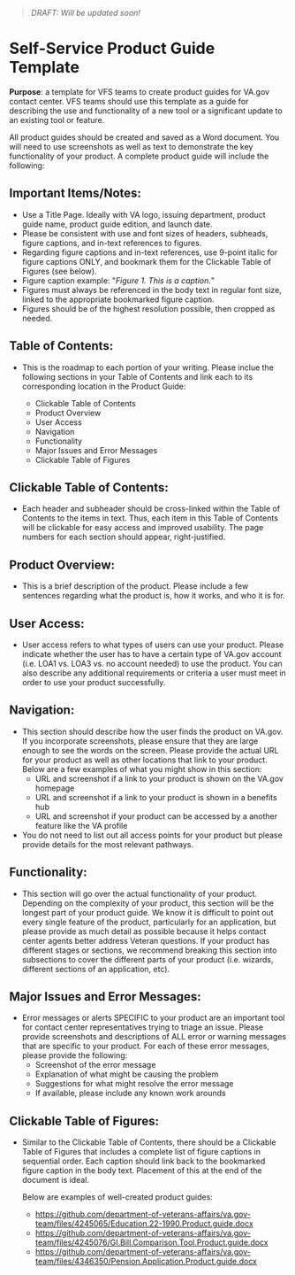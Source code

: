 >_DRAFT: Will be updated soon!_

# **Self-Service Product Guide Template** 

**Purpose**: a template for VFS teams to create product guides for VA.gov contact center. VFS teams should use this template as a guide for describing the use and functionality of a new tool or a significant update to an existing tool or feature.

All product guides should be created and saved as a Word document. You will need to use screenshots as well as text to demonstrate the key functionality of your product. A complete product guide will include the following:

## **Important Items/Notes:**
  
  - Use a Title Page. Ideally with VA logo, issuing department, product guide name, product guide edition, and launch date.
  - Please be consistent with use and font sizes of headers, subheads, figure captions, and in-text references to figures. 
  - Regarding figure captions and in-text references, use 9-point italic for figure captions ONLY, and bookmark them for the Clickable Table of Figures (see below).
  - Figure caption example: "_Figure 1. This is a caption._" 
  - Figures must always be referenced in the body text in regular font size, linked to the appropriate bookmarked figure caption.
  - Figures should be of the highest resolution possible, then cropped as needed. 

## **Table of Contents:**
- This is the roadmap to each portion of your writing. Please inclue the following sections in your Table of Contents and link each to its corresponding location in the Product Guide:
  
  - Clickable Table of Contents
  - Product Overview
  - User Access
  - Navigation
  - Functionality
  - Major Issues and Error Messages
  - Clickable Table of Figures

## **Clickable Table of Contents:**
- Each header and subheader should be cross-linked within the Table of Contents to the items in text. Thus, each item in this Table of Contents will be clickable for easy access and improved usability. The page numbers for each section should appear, right-justified.

## **Product Overview:**
- This is a brief description of the product. Please include a few sentences regarding what the product is, how it works, and who it is for.

## **User Access:**
- User access refers to what types of users can use your product. Please indicate whether the user has to have a certain type of VA.gov account (i.e. LOA1 vs. LOA3 vs. no account needed) to use the product. You can also describe any additional requirements or criteria a user must meet in order to use your product successfully.  

## **Navigation:**
- This section should describe how the user finds the product on VA.gov.  If you incorporate screenshots, please ensure that they are large enough to see the words on the screen. Please provide the actual URL for your product as well as other locations that link to your product. Below are a few examples of what you might show in this section:
  - URL and screenshot if a link to your product is shown on the VA.gov homepage
  - URL and screenshot if a link to your product is shown in a benefits hub
  - URL and screenshot if your product can be accessed by a another feature like the VA profile 
- You do not need to list out all access points for your product but please provide details for the most relevant pathways. 

## **Functionality:**
- This section will go over the actual functionality of your product. Depending on the complexity of your product, this section will be the longest part of your product guide. We know it is difficult to point out every single feature of the product, particularly for an application, but please provide as much detail as possible because it helps contact center agents better address Veteran questions. If your product has different stages or sections, we recommend breaking this section into subsections to cover the different parts of your product (i.e. wizards, different sections of an application, etc). 

## **Major Issues and Error Messages:**
- Error messages or alerts SPECIFIC to your product are an important tool for contact center representatives trying to triage an issue. Please provide screenshots and descriptions of ALL error or warning messages that are specific to your product. For each of these error messages, please provide the following: 
     - Screenshot of the error message
     - Explanation of what might be causing the problem
     - Suggestions for what might resolve the error message 
     - If available, please include any known work arounds

## **Clickable Table of Figures:**
- Similar to the Clickable Table of Contents, there should be a Clickable Table of Figures that includes a complete list of figure captions in sequential order. Each caption should link back to the bookmarked figure caption in the body text. Placement of this at the end of the document is ideal. 

     
     
     Below are examples of well-created product guides:
     
     - https://github.com/department-of-veterans-affairs/va.gov-team/files/4245065/Education.22-1990.Product.guide.docx
     - https://github.com/department-of-veterans-affairs/va.gov-team/files/4245076/GI.Bill.Comparison.Tool.Product.guide.docx
     - https://github.com/department-of-veterans-affairs/va.gov-team/files/4346350/Pension.Application.Product.guide.docx
